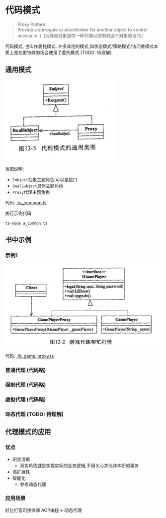 
# 代码模式
> Proxy Pattern  
> Provide a surrogate or placeholder for another object to control access to it. (为其他对象提供一种代理以控制对这个对象的访问.)


代码模式, 也叫作委托模式. 许多其他的模式,如状态模式/策略模式/访问者模式本质上是在更特殊的场合使用了委托模式.(TODO: 待理解)


## 通用模式

![通用类图](../../assets/proxy_1.png)

类图说明:
- `Subject`抽象主题角色,可以是接口
- `RealSubject`具体主题角色
- `Proxy`代理主题角色

代码: [./a_common.ts](./a_common.ts)

执行示例代码
```
ts-node a_common.ts
```

## 书中示例

### 示例1

![类图](../../assets/proxy_2.png)

代码: [./b_game_proxy.ts](./b_game_proxy.ts)

### 普通代理 (代码略)

### 强制代理 (代码略)

### 虚拟代理 (代码略)

### 动态代理 (TODO: 待理解)


## 代理模式的应用

### 优点
- 职责清晰
  - 真实角色就是实现实际的业务逻辑,不用关心其他非本职的事务
- 高扩展性
- 智能化
  - 参考动态代理

### 应用场景
好比打官司找律师
AOP编程-> 动态代理


